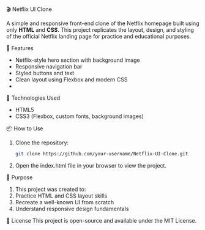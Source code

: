 🎬 Netflix UI Clone

A simple and responsive front-end clone of the Netflix homepage built using only **HTML** and **CSS**. This project replicates the layout, design, and styling of the official 
Netflix landing page for practice and educational purposes.

🚀 Features
- Netflix-style hero section with background image
- Responsive navigation bar
- Styled buttons and text
- Clean layout using Flexbox and modern CSS
- 
📁 Technologies Used
- HTML5  
- CSS3 (Flexbox, custom fonts, background images)

📦 How to Use
1. Clone the repository:
   ```bash
   git clone https://github.com/your-username/Netflix-UI-Clone.git
2. Open the index.html file in your browser to view the project.

🎯 Purpose
1. This project was created to:
2. Practice HTML and CSS layout skills
3. Recreate a well-known UI from scratch
4. Understand responsive design fundamentals

📝 License
This project is open-source and available under the MIT License.
